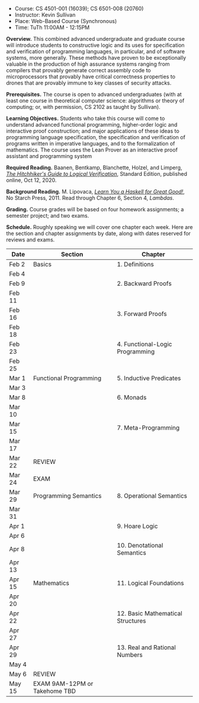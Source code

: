 * Course: CS 4501-001 (16039); CS 6501-008 (20760)
* Instructor: Kevin Sullivan
* Place: Web-Based Course (Synchronous)
* Time: TuTh 11:00AM - 12:15PM

**Overview.** This combined advanced undergraduate and graduate course will introduce students to constructive logic and its uses for specification and verification of programming languages, in particular, and of software systems, more generally. These methods have proven to be exceptionally valuable in the production of high assurance systems ranging from compilers that provably generate correct assembly code to microprocessors that provably have critical correctness properties to drones that are provably immune to key classes of security attacks. 

**Prerequisites.** The course is open to advanced undergraduates (with at least one course in theoretical computer science: algorithms or theory of computing; or, with permission, CS 2102 as taught by Sullivan). 

**Learning Objectives.** Students who take this course will come to understand advanced functional programming, higher-order logic and interactive proof construction; and major applications of these ideas to programming language specification, the specification and verification of programs written in imperative languages, and to the formalization of mathematics. The course  uses the Lean Prover as an interactive proof assistant and programming system

**Required Reading.** Baanen, Bentkamp, Blanchette, Holzel, and Limperg, [*The Hitchhiker's Guide to Logical Verification*](https://github.com/blanchette/logical_verification_2020/blob/master/hitchhikers_guide.pdf), Standard Edition, published online, Oct 12, 2020.

**Background Reading.** M. Lipovaca, [*Learn You a Haskell for Great Good!*](http://learnyouahaskell.com), No Starch Press, 2011. Read through Chapter 6, Section 4, *Lambdas*.

**Grading.** Course grades will be based on four homework assignments; a semester project; and two exams. 

**Schedule.** Roughly speaking we will cover one chapter each week. Here are the section and chapter assignments by date, along with dates reserved for reviews and exams.


Date   | Section | Chapter
------ | ------- | ----------
Feb 2  | Basics                   | 1. Definitions
Feb 4  |
Feb 9  |                          | 2. Backward Proofs
Feb 11 |
Feb 16 |                          | 3. Forward Proofs
Feb 18 |
Feb 23 |                          | 4. Functional-Logic Programming
Feb 25 |
Mar 1  | Functional Programming   | 5. Inductive Predicates
Mar 3  |
Mar 8  |                          | 6. Monads
Mar 10 |
Mar 15 |                          | 7. Meta-Programming         
Mar 17 |                          
Mar 22 | REVIEW                   |           
Mar 24 | EXAM                     | 
Mar 29 | Programming Semantics    | 8. Operational Semantics                          
Mar 31 |                          
Apr 1  |                          | 9. Hoare Logic
Apr 6  |
Apr 8  |                          | 10. Denotational Semantics
Apr 13 |
Apr 15 | Mathematics              | 11. Logical Foundations
Apr 20 |
Apr 22 |                          | 12. Basic Mathematical Structures
Apr 27 |
Apr 29 |                          | 13. Real and Rational Numbers
May 4  |
May 6  | REVIEW                   | 
May 15 | EXAM 9AM-12PM or Takehome TBD                        | 


